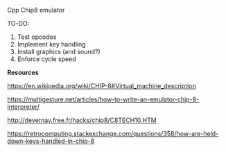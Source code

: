 Cpp Chip8 emulator

TO-DO:
1. Test opcodes
2. Implement key handling
3. Install graphics (and sound?)
4. Enforce cycle speed

**Resources**

https://en.wikipedia.org/wiki/CHIP-8#Virtual_machine_description

https://multigesture.net/articles/how-to-write-an-emulator-chip-8-interpreter/

http://devernay.free.fr/hacks/chip8/C8TECH10.HTM

https://retrocomputing.stackexchange.com/questions/358/how-are-held-down-keys-handled-in-chip-8
